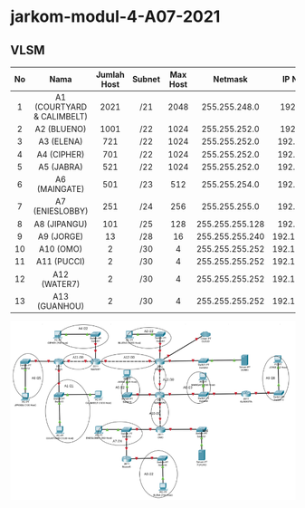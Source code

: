 # jarkom-modul-4-A07-2021

## VLSM


**No**|**Nama**|**Jumlah Host**|**Subnet**|**Max Host**|**Netmask**|**IP Network**|**IP Awal**|**IP Akhir**|**IP Broadcast**|**Nama**
:-----:|:-----:|:-----:|:-----:|:-----:|:-----:|:-----:|:-----:|:-----:|:-----:|:-----:|
1|A1 (COURTYARD & CALIMBELT)|2021|/21|2048|255.255.248.0|192.172.0.0|192.172.0.1|192.172.7.254|192.172.7.255|A1(COURTYARD & CALIMBELT)|
2|A2 (BLUENO)|1001|/22|1024|255.255.252.0|192.172.8.0|192.172.8.1|192.172.11.254|192.172.11.255|A2(BLUENO)|
3|A3 (ELENA)|721|/22|1024|255.255.252.0|192.172.12.0|192.172.12.1|192.172.15.254|192.172.15.255|A3 (ELENA)|
4|A4 (CIPHER)|701|/22|1024|255.255.252.0|192.172.16.0|192.172.16.1|192.172.19.254|192.172.19.255|A4 (CIPHER)|
5|A5 (JABRA)|521|/22|1024|255.255.252.0|192.172.20.0|192.172.20.1|192.172.23.254|192.172.23.255|A5 (JABRA)|
6|A6 (MAINGATE)|501|/23|512|255.255.254.0|192.172.24.0|192.172.24.1|192.172.25.254|192.172.25.255|A6 (MAINGATE)|
7|A7 (ENIESLOBBY)|251|/24|256|255.255.255.0|192.172.26.0|192.172.26.1|192.172.26.254|192.172.26.255|A7 (ENIESLOBBY)|
8|A8 (JIPANGU)|101|/25|128|255.255.255.128|192.172.27.0|192.172.27.1|192.172.27.125|192.172.27.127|A8 (JIPANGU)|
9|A9 (JORGE)|13|/28|16|255.255.255.240|192.172.27.128|192.172.27.129|192.172.27.142|192.172.27.143|A9 (JORGE)|
10|A10 (OMO)|2|/30|4|255.255.255.252|192.172.27.144|192.172.27.145|192.172.27.146|192.172.27.147|A10 (OMO)|
11|A11 (PUCCI)|2|/30|4|255.255.255.252|192.172.27.148|192.172.27.149|192.172.27.150|192.172.27.151|A11 (PUCCI)|
12|A12 (WATER7)|2|/30|4|255.255.255.252|192.172.27.152|192.172.27.153|192.172.27.154|192.172.27.155|A12 (WATER7)|
13|A13 (GUANHOU)|2|/30|4|255.255.255.252|192.172.27.156|192.172.27.157|192.172.27.158|192.172.27.159|A13 (GUANHOU)|

![](./source/image1.png)




